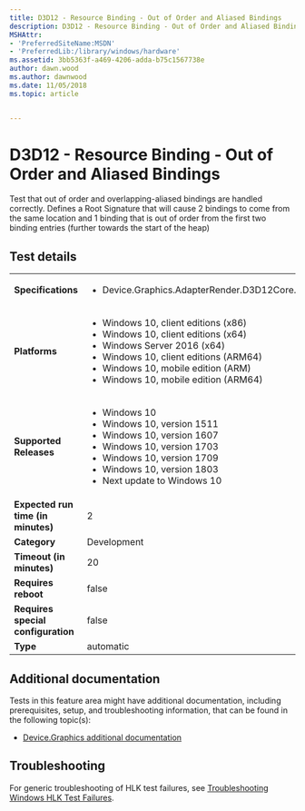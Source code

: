 ```yaml
---
title: D3D12 - Resource Binding - Out of Order and Aliased Bindings
description: D3D12 - Resource Binding - Out of Order and Aliased Bindings
MSHAttr:
- 'PreferredSiteName:MSDN'
- 'PreferredLib:/library/windows/hardware'
ms.assetid: 3bb5363f-a469-4206-adda-b75c1567738e
author: dawn.wood
ms.author: dawnwood
ms.date: 11/05/2018
ms.topic: article


---
```


# <span id="p_hlk_test.08a950b1-f07b-4959-b7d7-6c8beb7f184a"></span>D3D12 - Resource Binding - Out of Order and Aliased Bindings


Test that out of order and overlapping-aliased bindings are handled correctly. Defines a Root Signature that will cause 2 bindings to come from the same location and 1 binding that is out of order from the first two binding entries (further towards the start of the heap)

## Test details

|||
|---|---|
| **Specifications**  | <ul><li>Device.Graphics.AdapterRender.D3D12Core.CoreRequirement</li></ul> |  
| **Platforms**   | <ul><li>Windows 10, client editions (x86)</li><li>Windows 10, client editions (x64)</li><li>Windows Server 2016 (x64)</li><li>Windows 10, client editions (ARM64)</li><li>Windows 10, mobile edition (ARM)</li><li>Windows 10, mobile edition (ARM64)</li></ul> |
| **Supported Releases** | <ul><li>Windows 10</li><li>Windows 10, version 1511</li><li>Windows 10, version 1607</li><li>Windows 10, version 1703</li><li>Windows 10, version 1709</li><li>Windows 10, version 1803</li><li>Next update to Windows 10</li></ul> |
|**Expected run time (in minutes)**| 2 |
|**Category**| Development |
|**Timeout (in minutes)**| 20 |
|**Requires reboot**| false |
|**Requires special configuration**| false |
|**Type**| automatic |



## <span id="Additional_documentation"></span><span id="additional_documentation"></span><span id="ADDITIONAL_DOCUMENTATION"></span>Additional documentation


Tests in this feature area might have additional documentation, including prerequisites, setup, and troubleshooting information, that can be found in the following topic(s):

-   [Device.Graphics additional documentation](device-graphics-additional-documentation.md)

## <span id="Troubleshooting"></span><span id="troubleshooting"></span><span id="TROUBLESHOOTING"></span>Troubleshooting


For generic troubleshooting of HLK test failures, see [Troubleshooting Windows HLK Test Failures](../user/troubleshooting-windows-hlk-test-failures.md).











